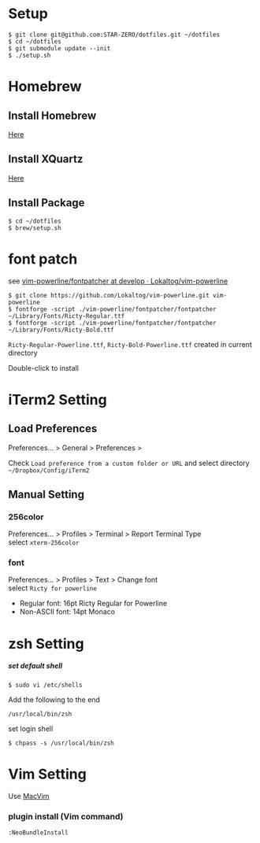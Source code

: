 # Setup

```
$ git clone git@github.com:STAR-ZERO/dotfiles.git ~/dotfiles
$ cd ~/dotfiles
$ git submodule update --init
$ ./setup.sh
```

# Homebrew

## Install Homebrew

[Here](http://brew.sh/)

## Install XQuartz

[Here](http://xquartz.macosforge.org/landing/)

## Install Package

```
$ cd ~/dotfiles
$ brew/setup.sh
```

# font patch
see [vim-powerline/fontpatcher at develop · Lokaltog/vim-powerline](https://github.com/Lokaltog/vim-powerline/tree/develop/fontpatcher)

```
$ git clone https://github.com/Lokaltog/vim-powerline.git vim-powerline
$ fontforge -script ./vim-powerline/fontpatcher/fontpatcher ~/Library/Fonts/Ricty-Regular.ttf
$ fontforge -script ./vim-powerline/fontpatcher/fontpatcher ~/Library/Fonts/Ricty-Bold.ttf
```

`Ricty-Regular-Powerline.ttf`, `Ricty-Bold-Powerline.ttf` created in current directory

Double-click to install

# iTerm2 Setting

## Load Preferences

 Preferences… > General > Preferences >
 
 Check `Load preference from a custom folder or URL` and select directory `~/Dropbox/Config/iTerm2`


## Manual Setting

### 256color
Preferences… > Profiles > Terminal > Report Terminal Type  
select `xterm-256color`

### font
Preferences… > Profiles > Text > Change font  
select `Ricty for powerline`

- Regular font: 16pt Ricty Regular for Powerline
- Non-ASCII font: 14pt Monaco

# zsh Setting

##### set default shell

```
$ sudo vi /etc/shells
```

Add the following to the end

```
/usr/local/bin/zsh
```

set login shell

```
$ chpass -s /usr/local/bin/zsh
```

# Vim Setting

Use [MacVim](https://github.com/splhack/macvim/releases)

### plugin install (Vim command)

```
:NeoBundleInstall
```

